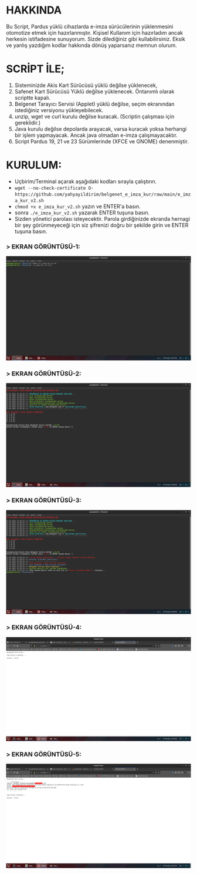 # HAKKINDA
Bu Script, Pardus yüklü cihazlarda e-imza sürücülerinin yüklenmesini otomotize etmek için hazırlanmıştır. Kişisel Kullanım için hazırladım ancak herkesin istifadesine sunuyorum. Sizde dilediğiniz gibi kullabilirsiniz. Eksik ve yanlış yazdığım kodlar hakkında dönüş yaparsanız memnun olurum.

# SCRİPT İLE;
1. Sisteminizde Akis Kart Sürücüsü yüklü değilse yüklenecek,
2. Safenet Kart Sürücüsü Yüklü değilse yüklenecek. Öntanımlı olarak scriptte kapalı.
3. Belgenet Tarayıcı Servisi (Applet) yüklü değilse, seçim ekranından istediğiniz versiyonu yükleyebilecek.
4. unzip, wget ve curl kurulu değilse kuracak. (Scriptin çalışması için gereklidir.)
5. Java kurulu değilse depolarda arayacak, varsa kuracak yoksa herhangi bir işlem yapmayacak. Ancak java olmadan e-imza çalışmayacaktır.
6. Script Pardus 19, 21 ve 23 Sürümlerinde (XFCE ve GNOME) denenmiştir.

# KURULUM:
* Uçbirim/Terminal açarak aşağıdaki kodları sırayla çalıştırın.
* `wget --no-check-certificate O- https://github.com/yahyayildirim/belgenet_e_imza_kur/raw/main/e_imza_kur_v2.sh`
* `chmod +x e_imza_kur_v2.sh` yazın ve ENTER'a basın.
* sonra `./e_imza_kur_v2.sh` yazarak ENTER tuşuna basın.
* Sizden yönetici parolası isteyecektir. Parola girdiğinizde ekranda hernagi bir şey görünmeyeceği için siz şifrenizi doğru bir şekilde girin ve ENTER tuşuna basın.
### > EKRAN GÖRÜNTÜSÜ-1:
![KURULUM 1](resim/kurulum-1.jpg)

### > EKRAN GÖRÜNTÜSÜ-2:
![KURULUM 2](resim/kurulum-2.jpg)

### > EKRAN GÖRÜNTÜSÜ-3:
![KURULUM 3](resim/kurulum-3.jpg)

### > EKRAN GÖRÜNTÜSÜ-4:
![KURULUM 4](resim/kurulum-4.jpg)

### > EKRAN GÖRÜNTÜSÜ-5:
![KURULUM 5](resim/kurulum-5.jpg)
